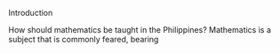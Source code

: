 Introduction

How should mathematics be taught in the Philippines? Mathematics is a subject that is commonly feared, bearing 